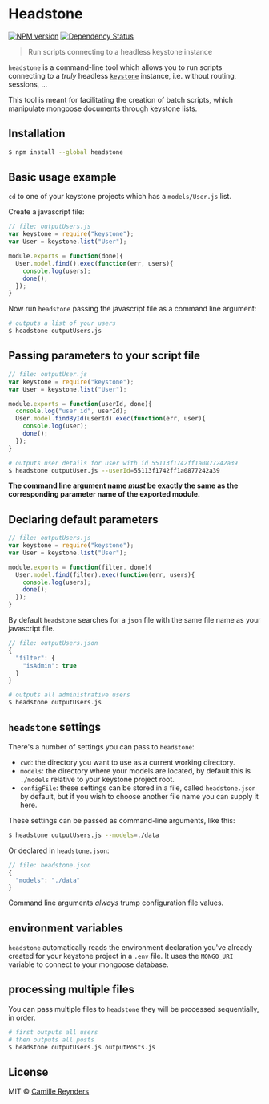 # Headstone
  
[![NPM version][npm-image]][npm-url] [![Dependency Status][daviddm-image]][daviddm-url]

> Run scripts connecting to a headless keystone instance

`headstone` is a command-line tool which allows you to run scripts connecting to a _truly_ headless [`keystone`](http://www.keystonejs.com) instance, i.e. without routing, sessions, ...

This tool is meant for facilitating the creation of batch scripts, which manipulate mongoose documents through keystone lists.

## Installation

```sh
$ npm install --global headstone
```

## Basic usage example

`cd` to one of your keystone projects which has a `models/User.js` list.

Create a javascript file:

```js
// file: outputUsers.js
var keystone = require("keystone");
var User = keystone.list("User");

module.exports = function(done){
  User.model.find().exec(function(err, users){
    console.log(users);
    done();
  });
}
```

Now run `headstone` passing the javascript file as a command line argument:

```sh
# outputs a list of your users 
$ headstone outputUsers.js
```

## Passing parameters to your script file

```js
// file: outputUser.js
var keystone = require("keystone");
var User = keystone.list("User");

module.exports = function(userId, done){
  console.log("user id", userId);
  User.model.findById(userId).exec(function(err, user){
    console.log(user);
    done();
  });
}
```

```sh
# outputs user details for user with id 55113f1742ff1a0877242a39
$ headstone outputUser.js --userId=55113f1742ff1a0877242a39
```

**The command line argument name _must_ be exactly the same as the corresponding parameter name of the exported module.**

## Declaring default parameters

```js
// file: outputUsers.js
var keystone = require("keystone");
var User = keystone.list("User");

module.exports = function(filter, done){
  User.model.find(filter).exec(function(err, users){
    console.log(users);
    done();
  });
}
```

By default `headstone` searches for a `json` file with the same file name as your javascript file.

```js
// file: outputUsers.json 
{
  "filter": {
    "isAdmin": true
  }
}
```

```sh
# outputs all administrative users
$ headstone outputUsers.js
```

## `headstone` settings

There's a number of settings you can pass to `headstone`:

* `cwd`: the directory you want to use as a current working directory.
* `models`: the directory where your models are located, by default this is `./models` relative to your keystone project root.
* `configFile`: these settings can be stored in a file, called `headstone.json` by default, but if you wish to choose another file name you can supply it here.

These settings can be passed as command-line arguments, like this:

```sh
$ headstone outputUsers.js --models=./data
```

Or declared in `headstone.json`:

```js
// file: headstone.json
{
  "models": "./data"
}
```

Command line arguments _always_ trump configuration file values.

## environment variables

`headstone` automatically reads the environment declaration you've already created for your keystone project in a `.env` file.
It uses the `MONGO_URI` variable to connect to your mongoose database.

## processing multiple files

You can pass multiple files to `headstone` they will be processed sequentially, in order.

```sh
# first outputs all users
# then outputs all posts
$ headstone outputUsers.js outputPosts.js
```

## License

MIT © [Camille Reynders](http://www.creynders.be)


[npm-image]: https://badge.fury.io/js/headstone.svg
[npm-url]: https://npmjs.org/package/headstone
[daviddm-image]: https://david-dm.org/creynders/headstone.svg?theme=shields.io
[daviddm-url]: https://david-dm.org/creynders/headstone
